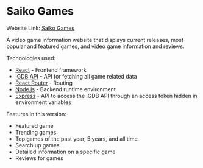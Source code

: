 # Saiko Games

Website Link: [Saiko Games](https://saiko-games.herokuapp.com/)

A video game information website that displays current releases, most popular and featured games, and video game information and reviews.

Technologies used:

- [React](https://reactjs.org/) - Frontend framework
- [IGDB API](https://www.igdb.com/api) - API for fetching all game related data
- [React Router](https://reactrouter.com/) - Routing
- [Node.js](https://nodejs.org/en/) - Backend runtime environment
- [Express](https://expressjs.com/) - API to access the IGDB API through an access token hidden in environment variables

Features in this version:

- Featured game
- Trending games
- Top games of the past year, 5 years, and all time
- Search up games
- Detailed information on a specific game
- Reviews for games

